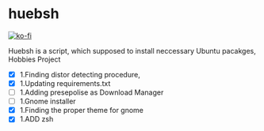 # huebsh
[![ko-fi](https://www.ko-fi.com/img/donate_sm.png)](https://ko-fi.com/T6T7IGHN)

Huebsh is a script, which supposed to install neccessary Ubuntu pacakges, Hobbies Project

- [x] 1.Finding distor detecting procedure,
- [x] 1.Updating requirements.txt
- [ ] 1.Adding presepolise as Download Manager
- [ ] 1.Gnome installer
- [x] 1.Finding the proper theme for gnome
- [x] 1.ADD zsh
